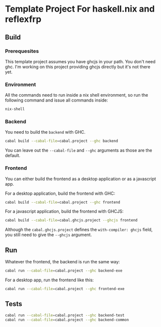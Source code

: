 # Template Project For haskell.nix and reflexfrp

## Build

### Prerequesites

This template project assumes you have ghcjs in your path. You don't
need ghc. I'm working on this project providing ghcjs directly but
it's not there yet.

### Environment

All the commands need to run inside a nix shell environment, so run
the following command and issue all commands inside:

```bash
nix-shell
```

### Backend

You need to build the `backend` with GHC.

```bash
cabal build --cabal-file=cabal.project --ghc backend
```

You can leave out the `--cabal-file` and `--ghc` arguments as those
are the default.

### Frontend

You can either build the frontend as a desktop application or as a
javascript app.

For a desktop application, build the frontend with GHC:

```bash
cabal build --cabal-file=cabal.project --ghc frontend
```

For a javascript application, build the frontend with GHCJS:

```bash
cabal build --cabal-file=cabal.ghcjs.project --ghcjs frontend
```

Although the `cabal.ghcjs.project` defines the `with-compiler: ghcjs`
field, you still need to give the `--ghcjs` argument.

## Run

Whatever the frontend, the backend is run the same way:

```bash
cabal run --cabal-file=cabal.project --ghc backend-exe
```

For a desktop app, run the frontend like this:

```bash
cabal run --cabal-file=cabal.project --ghc frontend-exe
```

## Tests

```bash
cabal run --cabal-file=cabal.project --ghc backend-test
cabal run --cabal-file=cabal.project --ghc backend-common
```
